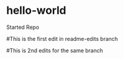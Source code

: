# hello-world
Started Repo

#This is the first edit in readme-edits branch

#This is 2nd edits for the same branch
